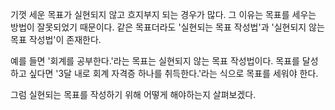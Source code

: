 기껏 세운 목표가 실현되지 않고 흐지부지 되는 경우가 많다. 그 이유는 목표를 세우는 방법이 잘못되었기 때문이다. 같은 목표더라도 '실현되는 목표 작성법'과 '실현되지 않는 목표 작성법'이 존재한다. 

예를 들면 '회계를 공부한다.'라는 목표는 실현되지 않는 목표 작성법이다. 목표를 달성하고 싶다면 '3달 내로 회계 자격증 하나를 취득한다.'라는 식으로 목표를 세워야 한다. 

그럼 실현되는 목표를 작성하기 위해 어떻게 해야하는지 살펴보겠다. 